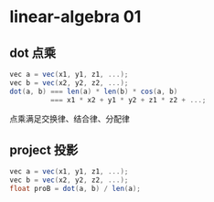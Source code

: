 # linear-algebra 01

## dot 点乘

```c#
vec a = vec(x1, y1, z1, ...);
vec b = vec(x2, y2, z2, ...);
dot(a, b) === len(a) * len(b) * cos(a, b)
          === x1 * x2 + y1 * y2 + z1 * z2 + ...;
```

点乘满足交换律、结合律、分配律

## project 投影

```c#
vec a = vec(x1, y1, z1, ...);
vec b = vec(x2, y2, z2, ...);
float proB = dot(a, b) / len(a);
```
